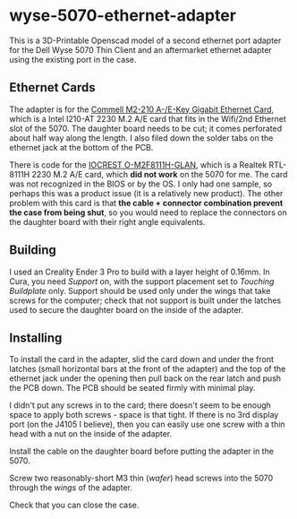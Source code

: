 # wyse-5070-ethernet-adapter
This is a 3D-Printable Openscad model of a second ethernet port adapter for the Dell Wyse 5070
Thin Client and an aftermarket ethernet adapter using the existing port in the case.

## Ethernet Cards

The adapter is for the [Commell M2-210 A-/E-Key Gigabit Ethernet Card](http://www.commell.com.tw/Product/Peripheral/M.2%20%28NGFF%29%20card/M2-210.htm), which
is a Intel I210-AT 2230 M.2 A/E card that fits in the Wifi/2nd Ethernet slot of the 5070. The daughter board needs to be cut; it comes perforated about
half way along the length. I also filed down the solder tabs on the ethernet jack at the bottom of the PCB.

There is code for the [IOCREST O-M2F8111H-GLAN](http://www.iocrest.com/index.php?id=2178), which is a Realtek RTL-8111H 2230 M.2 A/E card, which
**did not work** on the 5070 for me. The card was not recognized in the BIOS or by the OS. I only had one sample, so perhaps this was
a product issue (it is a relatively new product). The other problem with this card is
that **the cable + connector combination prevent the case from being shut**, so you would need to replace the connectors on
the daughter board with their right angle equivalents.

## Building

I used an Creality Ender 3 Pro to build with a layer height of 0.16mm. In Cura, you need _Support_ on, with the support placement
set to _Touching Buildplate_ only. Support should be used only under the wings that take screws for the computer; check that
not support is built under the latches used to secure the daughter board on the inside of the adapter.

## Installing

To install the card in the adapter, slid the card down and under the front latches (small horizontal bars at the front of the
adapter) and the top of the ethernet jack under the opening then pull back on the rear latch and push the PCB down. The
PCB should be seated firmly with minimal play.

I didn't put any screws in to the card; there doesn't seem to be enough space to apply both screws - space is that
tight. If there is no 3rd display port (on the J4105 I believe), then you can easily use one screw with a thin head
with a nut on the inside of the adapter. 

Install the cable on the daughter board before putting the adapter in the 5070.

Screw two reasonably-short M3 thin (_wafer_) head screws into the 5070 through the _wings_ of the adapter.

Check that you can close the case.
